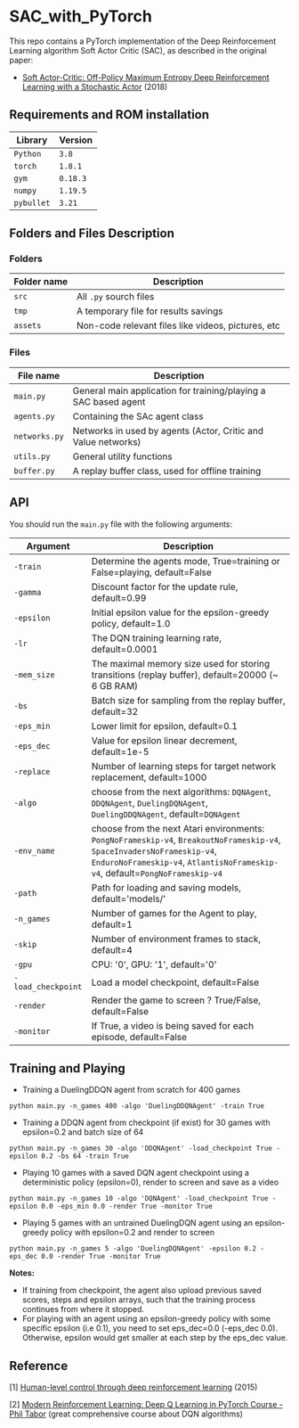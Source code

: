 # SAC_with_PyTorch

This repo contains a PyTorch implementation of the Deep Reinforcement Learning algorithm Soft Actor Critic (SAC), as described in the original paper:

- [Soft Actor-Critic: Off-Policy Maximum Entropy Deep Reinforcement Learning with a Stochastic Actor](https://arxiv.org/abs/1801.01290) (2018)



## Requirements and ROM installation

|Library         | Version |
|----------------|---------|
|`Python`        |  `3.8`  |
|`torch`         |  `1.8.1`|
|`gym`           | `0.18.3`|
|`numpy`         | `1.19.5`|
|`pybullet`      | `3.21`  |


## Folders and Files Description

### Folders

|Folder name       |                     Description                                    |
|------------------|--------------------------------------------------------------------|
|`src`             | All `.py` sourch files                                             |
|`tmp `            | A temporary file for results savings                               |
|`assets`          | Non-code relevant files like videos, pictures, etc                 |


### Files

|File name         |                     Description                                    |
|------------------|--------------------------------------------------------------------|
|`main.py`         | General main application for training/playing a SAC based agent    |
|`agents.py`       | Containing the SAc agent class                                     |
|`networks.py`     | Networks in used by agents (Actor, Critic and Value networks)      |
|`utils.py`        | General utility functions                                          |
|`buffer.py`       | A replay buffer class, used for offline training                   |



## API

You should run the `main.py` file with the following arguments:

|Argument             | Description                                                                                   |
|---------------------|-----------------------------------------------------------------------------------------------|
|`-train`             | Determine the agents mode, True=training or False=playing, default=False                      |
|`-gamma`             | Discount factor for the update rule, default=0.99                                             |
|`-epsilon`           | Initial epsilon value for the epsilon-greedy policy, default=1.0                              |
|`-lr`                | The DQN training learning rate, default=0.0001                                                |
|`-mem_size`          | The maximal memory size used for storing transitions (replay buffer), default=20000 (~ 6 GB RAM) |
|`-bs`                | Batch size for sampling from the replay buffer, default=32                                    |
|`-eps_min`           | Lower limit for epsilon, default=0.1                                                          |
|`-eps_dec`           | Value for epsilon linear decrement, default=1e-5                                              |
|`-replace`           | Number of learning steps for target network replacement, default=1000                         |
|`-algo`              | choose from the next algorithms: `DQNAgent`, `DDQNAgent`, `DuelingDQNAgent`, `DuelingDDQNAgent`, default=`DQNAgent`|
|`-env_name`          | choose from the next Atari environments: `PongNoFrameskip-v4`, `BreakoutNoFrameskip-v4`, `SpaceInvadersNoFrameskip-v4`, `EnduroNoFrameskip-v4`, `AtlantisNoFrameskip-v4`, default=`PongNoFrameskip-v4`        |
|`-path`              | Path for loading and saving models, default='models/'                                         |
|`-n_games`           | Number of games for the Agent to play, default=1                                              |
|`-skip`              | Number of environment frames to stack, default=4                                              |
|`-gpu`               | CPU: '0', GPU: '1', default='0'                                                               |
|`-load_checkpoint`   | Load a model checkpoint, default=False                                                        |
|`-render`            | Render the game to screen ? True/False, default=False                                         |
|`-monitor`           | If True, a video is being saved for each episode, default=False                               |


## Training and Playing
- Training a DuelingDDQN agent from scratch for 400 games

```text
python main.py -n_games 400 -algo 'DuelingDDQNAgent' -train True
``` 

- Training a DDQN agent from checkpoint (if exist) for 30 games with epsilon=0.2 and batch size of 64

```text
python main.py -n_games 30 -algo 'DDQNAgent' -load_checkpoint True -epsilon 0.2 -bs 64 -train True
```

- Playing 10 games with a saved DQN agent checkpoint using a deterministic policy (epsilon=0), render to screen and save as a video

```text
python main.py -n_games 10 -algo 'DQNAgent' -load_checkpoint True -epsilon 0.0 -eps_min 0.0 -render True -monitor True
```

- Playing 5 games with an untrained DuelingDQN agent using an epsilon-greedy policy with epsilon=0.2 and render to screen

```text
python main.py -n_games 5 -algo 'DuelingDQNAgent' -epsilon 0.2 -eps_dec 0.0 -render True -monitor True
```

**Notes:**
- If training from checkpoint, the agent also upload previous saved scores, steps and epsilon arrays, such that the training process continues from where it stopped.
- For playing with an agent using an epsilon-greedy policy with some specific epsilon (i.e 0.1), you need to set eps_dec=0.0 (-eps_dec 0.0). Otherwise, epsilon would get smaller at each step by the eps_dec value. 


## Reference

[1]  [Human-level control through deep reinforcement learning](https://www.nature.com/articles/nature14236) (2015)

[2]  [Modern Reinforcement Learning: Deep Q Learning in PyTorch Course - Phil Tabor](https://www.udemy.com/course/deep-q-learning-from-paper-to-code/) (great comprehensive course about DQN algorithms)


 

 
